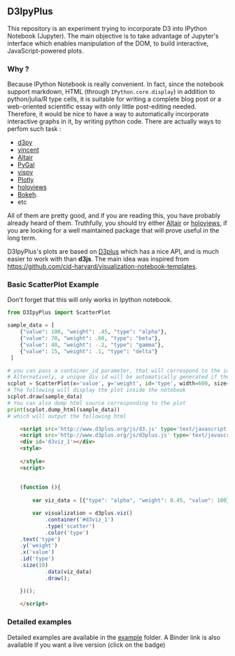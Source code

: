 ## D3IpyPlus

This repository is an experiment trying to incorporate D3 into IPython Notebook (Jupyter). The main objective is to take advantage of Jupyter's interface which enables manipulation of the DOM, to build interactive, JavaScript-powered plots. 

### Why ?

Because IPython Notebook is really convenient. In fact, since the notebook support markdown, HTML (through ```IPython.core.display```) in addition to python/julia/R type cells, it is suitable for writing a complete blog post or a web-oriented scientific essay with only little post-editing needed. Therefore, it would be nice to have a way to automatically incorporate interactive graphs in it, by writing python code. There are actually ways to perfom such task :

- [d3py](https://github.com/mikedewar/d3py)
- [vincent](https://github.com/wrobstory/vincent/)
- [Altair](https://github.com/altair-viz/altair_notebooks)
- [PyGal](http://pygal.org/en/stable/)
- [vispy](https://github.com/vispy/vispy)
- [Plotly](https://plot.ly/python/ipython-notebook-tutorial/)
- [holoviews](https://holoviews.org)
- [Bokeh](https://bokeh.pydata.org/en/latest/). 
- etc

All of them are pretty good, and if you are reading this, you have probably already heard of them. Truthfully, you should try either [Altair](https://github.com/altair-viz/altair_notebooks) or [holoviews](https://holoviews.org), if you are looking for a well maintained package that will prove useful in the long term.

D3IpyPlus's plots are based on [D3plus](https://d3plus.org) which has a nice API, and is much easier to work with than __d3js__. The main idea was inspired from https://github.com/cid-harvard/visualization-notebook-templates. 


### Basic ScatterPlot Example

Don't forget that this will only works in Ipython notebook.

```python
from D3IpyPlus import ScatterPlot

sample_data = [
    {"value": 100, "weight": .45, "type": "alpha"},
    {"value": 70, "weight": .60, "type": "beta"},
    {"value": 40, "weight": -.2, "type": "gamma"},
    {"value": 15, "weight": .1, "type": "delta"}
 ]

# you can pass a container_id parameter, that will correspond to the id of the div to which your plot will be attached
# Alternatively, a unique div id will be automatically generated if the argument is missing.
scplot = ScatterPlot(x='value', y='weight', id='type', width=600, size=10)
# The following will display the plot inside the notebook
scplot.draw(sample_data)
# You can also dump html source corresponding to the plot
print(scplot.dump_html(sample_data))
# which will output the following html
```
```html
    <script src='http://www.d3plus.org/js/d3.js' type='text/javascript'></script>
    <script src='http://www.d3plus.org/js/d3plus.js' type='text/javascript'></script>
    <div id='d3viz_1'></div>
    <style>
        
    </style>
    <script>
        
        
    (function (){
        
        var viz_data = [{"type": "alpha", "weight": 0.45, "value": 100}, {"type": "beta", "weight": 0.6, "value": 70}, {"type": "gamma", "weight": -0.2, "value": 40}, {"type": "delta", "weight": 0.1, "value": 15}];

        var visualization = d3plus.viz()
            .container('#d3viz_1')
            .type('scatter')
            .color('type')
	.text('type')
	.y('weight')
	.x('value')
	.id('type')
	.size(10)
            .data(viz_data)
            .draw();

    })();
    
    </script>
```

### Detailed examples

Detailed examples are available in the [example](/example) folder. A Binder link is also available if you want a live version (click on the badge)






